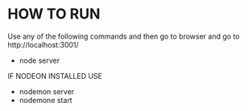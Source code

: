 # HOW TO RUN
Use any of the following commands and then go to browser and go to http://localhost:3001/

* node server

IF NODEON INSTALLED USE 
* nodemon server 
* nodemone start
